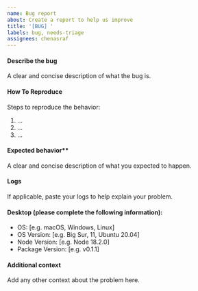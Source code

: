 ```yaml
---
name: Bug report
about: Create a report to help us improve
title: '[BUG] '
labels: bug, needs-triage
assignees: chenasraf
---
```


#### Describe the bug

A clear and concise description of what the bug is.

#### How To Reproduce

Steps to reproduce the behavior:

1. ...
2. ...
3. ...

#### Expected behavior\*\*

A clear and concise description of what you expected to happen.

#### Logs

If applicable, paste your logs to help explain your problem.

#### Desktop (please complete the following information):

- OS: [e.g. macOS, Windows, Linux]
- OS Version: [e.g. Big Sur, 11, Ubuntu 20.04]
- Node Version: [e.g. Node 18.2.0]
- Package Version: [e.g. v0.1.1]

#### Additional context

Add any other context about the problem here.
